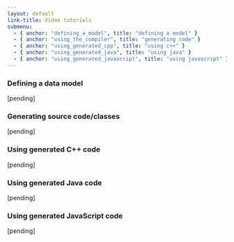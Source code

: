 ```yaml
---
layout: default
link-title: Video tutorials
submenu:
  - { anchor: "defining_a_model", title: "defining a model" }
  - { anchor: "using_the_compiler", title: "generating code" }
  - { anchor: "using_generated_cpp", title: "using c++" }
  - { anchor: "using_generated_java", title: "using java" }
  - { anchor: "using_generated_javascript", title: "using javascript" }
---
```


### Defining a data model <a name="defining_a_model">&nbsp;</a>

 [pending]

    
### Generating source code/classes <a name="using_the_compiler">&nbsp;</a>

 [pending]


### Using generated C++ code <a name="using_generated_cpp">&nbsp;</a>

 [pending]


### Using generated Java code <a name="using_generated_java">&nbsp;</a>

 [pending]


### Using generated JavaScript code <a name="using_generated_javascript">&nbsp;</a>

 [pending]


